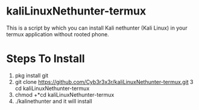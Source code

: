 # kaliLinuxNethunter-termux
This is a script by which you can install Kali nethunter (Kali Linux) in your termux application without rooted phone.

# Steps To Install
1. pkg install git
2. git clone https://github.com/Cyb3r3x3r/kaliLinuxNethunter-termux.git
3  cd kaliLinuxNethunter-termux
4. chmod +*cd kaliLinuxNethunter-termux
5. ./kalinethunter and it will install
